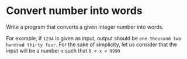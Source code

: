 ﻿# Convert number into words

Write a program that converts a given integer number into words. 


For example, if `1234` is given as input, output should be `one thousand two hundred thirty four`.
For the sake of simplicity, let us consider that the input will be a number `x` such that `0 < x < 9999`